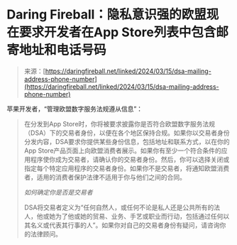 <!--yml

category: 未分类

date: 2024-05-27 14:58:11

-->

# Daring Fireball：隐私意识强的欧盟现在要求开发者在App Store列表中包含邮寄地址和电话号码

> 来源：[https://daringfireball.net/linked/2024/03/15/dsa-mailing-address-phone-number](https://daringfireball.net/linked/2024/03/15/dsa-mailing-address-phone-number)

苹果开发者，“管理欧盟数字服务法规遵从信息”：

> 在分发到App Store时，你将被要求披露你是否符合欧盟数字服务法规（DSA）下的交易者身份，以便在各个地区保持合规。如果你以交易者身份分发内容，DSA要求你提供某些身份信息，包括地址和联系方式，以在你的App Store产品页面上向欧盟消费者展示。如果你有至少一个符合条件的应用程序使你成为交易者，请确认你的交易者身份。然后，你可以选择关闭或指定每个特定应用程序的交易者身份。如果你不是交易者，将通知欧盟消费者，适用的消费者保护法律不适用于你与他们之间的合同。
> 
> *如何确定你是否是交易者*
> 
> DSA将交易者定义为“任何自然人，或任何不论是私人还是公共所有的法人，他或她为了他或她的贸易、业务、手艺或职业而行动，包括通过任何以其名义或代表其行事的人”。如果你对自己的交易者身份有疑问，请咨询你的法律顾问。
